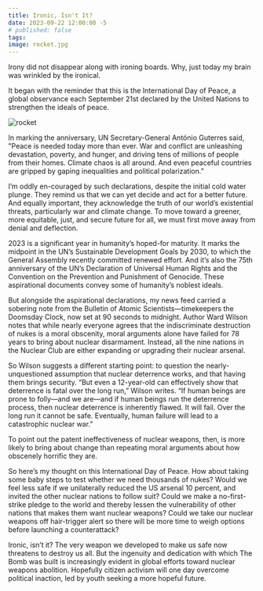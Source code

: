 ```yaml
---
title: Ironic, Isn't It?
date: 2023-09-22 12:00:00 -5
# published: false
tags:
image: rocket.jpg
---
```

Irony did not disappear along with ironing boards. Why, just today my brain was wrinkled by the ironical. 

It began with the reminder that this is the International Day of Peace, a global observance each September 21st declared by the United Nations to strengthen the ideals of peace. 
<!-- excerpt -->
<img src="{{image}}" alt="rocket">

In marking the anniversary, UN Secretary-General António Guterres said, "Peace is needed today more than ever. War and conflict are unleashing devastation, poverty, and hunger, and driving tens of millions of people from their homes. Climate chaos is all around. And even peaceful countries are gripped by gaping inequalities and political polarization.”

I’m oddly en-couraged by such declarations, despite the initial cold water plunge. They remind us that we can yet decide and act for a better future. And equally important, they acknowledge the truth of our world’s existential threats, particularly war and climate change. To move toward a greener, more equitable, just, and secure future for all, we must first move away from denial and deflection.  

2023 is a significant year in humanity’s hoped-for maturity. It marks the midpoint in the UN’s Sustainable Development Goals by 2030, to which the General Assembly recently committed renewed effort. And it’s also the 75th anniversary of the UN’s Declaration of Universal Human Rights and the Convention on the Prevention and Punishment of Genocide. These aspirational documents convey some of humanity’s noblest ideals. 

But alongside the aspirational declarations, my news feed carried a sobering note from the Bulletin of Atomic Scientists—timekeepers the Doomsday Clock, now set at 90 seconds to midnight. Author Ward Wilson notes that while nearly everyone agrees that the indiscriminate destruction of nukes is a moral obscenity, moral arguments alone have failed for 78 years to bring about nuclear disarmament. Instead, all the nine nations in the Nuclear Club are either expanding or upgrading their nuclear arsenal. 

So Wilson suggests a different starting point: to question the nearly-unquestioned assumption that nuclear deterrence works, and that having them brings security. “But even a 12-year-old can effectively show that deterrence is fatal over the long run,” Wilson writes. “If human beings are prone to folly—and we are—and if human beings run the deterrence process, then nuclear deterrence is inherently flawed. It will fail. Over the long run it cannot be safe. Eventually, human failure will lead to a catastrophic nuclear war.”

To point out the patent ineffectiveness of nuclear weapons, then, is more likely to bring about change than repeating moral arguments about how obscenely horrific they are. 

So here’s my thought on this International Day of Peace. How about taking some baby steps to test whether we need thousands of nukes? Would we feel less safe if we unilaterally reduced the US arsenal 10 percent, and invited the other nuclear nations to follow suit? Could we make a no-first-strike pledge to the world and thereby lessen the vulnerability of other nations that makes them want nuclear weapons? Could we take our nuclear weapons off hair-trigger alert so there will be more time to weigh options before launching a counterattack? 

Ironic, isn’t it? The very weapon we developed to make us safe now threatens to destroy us all. But the ingenuity and dedication with which The Bomb was built is increasingly evident in global efforts toward nuclear weapons abolition. Hopefully citizen activism will one day overcome political inaction, led by youth seeking a more hopeful future.
